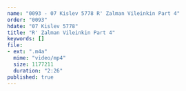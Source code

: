```yaml
---
name: "0093 - 07 Kislev 5778 R' Zalman Vileinkin Part 4"
order: "0093"
hdate: "07 Kislev 5778"
title: "R' Zalman Vileinkin Part 4"
keywords: []
file:
- ext: ".m4a"
  mime: "video/mp4"
  size: 1177211
  duration: "2:26"
published: true
---
```


